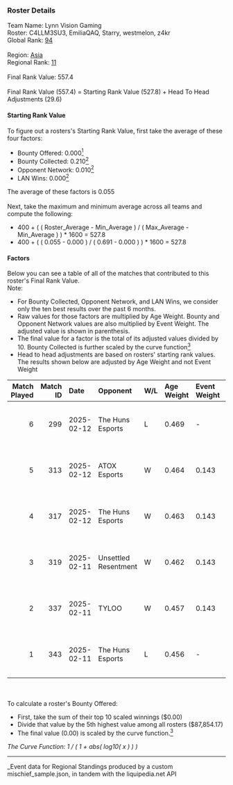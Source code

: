 ### Roster Details<br />
Team Name: Lynn Vision Gaming<br />
Roster: C4LLM3SU3, EmiliaQAQ, Starry, westmelon, z4kr<br />
Global Rank: [94](../../standings_global_2025_06_02.md)<br />
<br />
Region: [Asia]( ../../standings_asia_2025_06_02.md)<br />
Regional Rank: [11]( ../../standings_asia_2025_06_02.md)<br />
<br />
Final Rank Value:  557.4<br />
<br />
Final Rank Value (557.4) = Starting Rank Value (527.8) + Head To Head Adjustments (29.6)<br />

#### Starting Rank Value<br />
To figure out a rosters's Starting Rank Value, first take the average of these four factors:<br />
- Bounty Offered: 0.000[<sup>1</sup>](#table2)
- Bounty Collected: 0.210[<sup>2</sup>](#table1)
- Opponent Network: 0.010[<sup>2</sup>](#table1)
- LAN Wins: 0.000[<sup>2</sup>](#table1)

The average of these factors is 0.055<br />
<br />
Next, take the maximum and minimum average across all teams and compute the following:<br />
- 400 + ( ( Roster_Average - Min_Average ) / ( Max_Average - Min_Average ) ) * 1600 = 527.8
- 400 + ( ( 0.055 - 0.000 ) / ( 0.691 - 0.000 ) ) * 1600 = 527.8


#### Factors<br />
Below you can see a table of all of the matches that contributed to this roster's Final Rank Value.<br />
Note:<br />

- For Bounty Collected, Opponent Network, and LAN Wins, we consider only the ten best results over the past 6 months.
- Raw values for those factors are multiplied by Age Weight. Bounty and Opponent Network values are also multiplied by Event Weight. The adjusted value is shown in parenthesis.
- The final value for a factor is the total of its adjusted values divided by 10. Bounty Collected is further scaled by the curve function[<sup>3</sup>](#curveFunction)
- Head to head adjustments are based on rosters' starting rank values. The results shown below are adjusted by Age Weight and not Event Weight
<span id="table1"></span><br />


| Match Played | Match ID | Date       | Opponent             | W/L | Age Weight | Event Weight | Bounty Collected | Opponent Network | LAN Wins  | H2H Adj. | Roster                                        |
| -: | -: | :- | :- | :- | :- | :- | :- | :- | :- | -: | :- |
|            6 |      299 | 2025-02-12 | The Huns Esports     | L   | 0.469      | -            | -                | -                | -         |    -3.81 | C4LLM3SU3, EmiliaQAQ, Starry, westmelon, z4kr |
|            5 |      313 | 2025-02-12 | ATOX Esports         | W   | 0.464      | 0.143        | 0.024 (0.002)    | 0.685 (0.045)    | 0 (0.000) |    12.84 | C4LLM3SU3, EmiliaQAQ, Starry, westmelon, z4kr |
|            4 |      317 | 2025-02-12 | The Huns Esports     | W   | 0.463      | 0.143        | 0.003 (0.000)    | 0.426 (0.028)    | 0 (0.000) |    11.24 | C4LLM3SU3, EmiliaQAQ, Starry, westmelon, z4kr |
|            3 |      319 | 2025-02-11 | Unsettled Resentment | W   | 0.462      | 0.143        | 0.000 (0.000)    | 0.263 (0.017)    | 0 (0.000) |     7.50 | C4LLM3SU3, EmiliaQAQ, Starry, westmelon, z4kr |
|            2 |      337 | 2025-02-11 | TYLOO                | W   | 0.457      | 0.143        | 0.000 (0.000)    | 0.159 (0.010)    | 0 (0.000) |     5.00 | C4LLM3SU3, EmiliaQAQ, Starry, westmelon, z4kr |
|            1 |      343 | 2025-02-11 | The Huns Esports     | L   | 0.456      | -            | -                | -                | -         |    -3.12 | C4LLM3SU3, EmiliaQAQ, Starry, westmelon, z4kr |

<br />
<span id="table2"></span><br />
To calculate a roster's Bounty Offered:<br />

- First, take the sum of their top 10 scaled winnings ($0.00)
- Divide that value by the 5th highest value among all rosters ($87,854.17)
- The final value (0.00) is scaled by the curve function.[<sup>3</sup>](#curveFunction)

<span id="curveFunction"></span>_The Curve Function: 1 / ( 1 + abs( log10( x ) ) )_<br />

---
_Event data for Regional Standings produced by a custom mischief_sample.json, in tandem with the liquipedia.net API<br />

